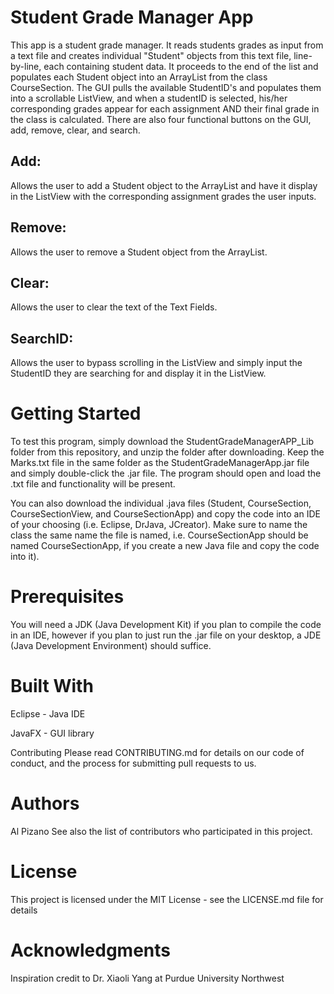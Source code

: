 # Student Grade Manager App
This app is a student grade manager. It reads students grades as input from a text file and creates individual "Student" objects from this text file, line-by-line, each containing student data. It proceeds to the end of the list and populates each Student object into an ArrayList from the class CourseSection. The GUI pulls the available StudentID's and populates them into a scrollable ListView, and when a studentID is selected, his/her corresponding grades appear for each assignment AND their final grade in the class is calculated. There are also four functional buttons on the GUI, add, remove, clear, and search.

## Add:
Allows the user to add a Student object to the ArrayList and have it display in the ListView with the corresponding assignment grades the user inputs.

## Remove:
Allows the user to remove a Student object from the ArrayList.

## Clear:
Allows the user to clear the text of the Text Fields.

## SearchID:
Allows the user to bypass scrolling in the ListView and simply input the StudentID they are searching for and display it in the ListView.

# Getting Started
To test this program, simply download the StudentGradeManagerAPP_Lib folder from this repository, and unzip the folder after downloading. Keep the Marks.txt file in the same folder as the StudentGradeManagerApp.jar file and simply double-click the .jar file. The program should open and load the .txt file and functionality will be present.

You can also download the individual .java files (Student, CourseSection, CourseSectionView, and CourseSectionApp) and copy the code into an IDE of your choosing (i.e. Eclipse, DrJava, JCreator). Make sure to name the class the same name the file is named, i.e. CourseSectionApp should be named CourseSectionApp, if you create a new Java file and copy the code into it).

# Prerequisites
You will need a JDK (Java Development Kit) if you plan to compile the code in an IDE, however if you plan to just run the .jar file on your desktop, a JDE (Java Development Environment) should suffice.

# Built With
Eclipse - Java IDE

JavaFX - GUI library 

Contributing
Please read CONTRIBUTING.md for details on our code of conduct, and the process for submitting pull requests to us.

# Authors
Al Pizano
See also the list of contributors who participated in this project.

# License
This project is licensed under the MIT License - see the LICENSE.md file for details

# Acknowledgments
Inspiration credit to Dr. Xiaoli Yang at Purdue University Northwest
